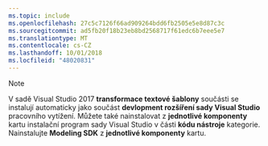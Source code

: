 ```yaml
---
ms.topic: include
ms.openlocfilehash: 27c5c7126f66ad909264bdd6fb2505e5e8d87c3c
ms.sourcegitcommit: ad5fb20f18b23eb8bd2568717f61edc6b7eee5e7
ms.translationtype: MT
ms.contentlocale: cs-CZ
ms.lasthandoff: 10/01/2018
ms.locfileid: "48020831"
---
```

> [!NOTE]
> V sadě Visual Studio 2017 **transformace textové šablony** součásti se instalují automaticky jako součást **devlopment rozšíření sady Visual Studio** pracovního vytížení. Můžete také nainstalovat z **jednotlivé komponenty** kartu instalační program sady Visual Studio v části **kódu nástroje** kategorie. Nainstalujte **Modeling SDK** z **jednotlivé komponenty** kartu.